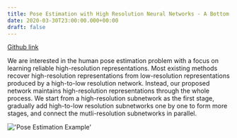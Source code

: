 ```yaml
---
title: Pose Estimation with High Resolution Neural Networks - A Bottom Up Approach
date: 2020-03-30T23:00:00.000+00:00
draft: false
---
```

[Github link](https://github.com/expectopatronm/pose-estimation-with-high-resolution-neural-networks)

We are interested in the human pose estimation problem with a focus on learning reliable high-resolution representations. Most existing methods recover high-resolution representations from low-resolution representations produced by a high-to-low resolution network. Instead, our proposed network maintains high-resolution representations through the whole process. We start from a high-resolution subnetwork as the first stage, gradually add high-to-low resolution subnetworks one by one to form more stages, and connect the mutli-resolution subnetworks in parallel.

!['Pose Estimation Example'](/images/dancing_pose.gif)